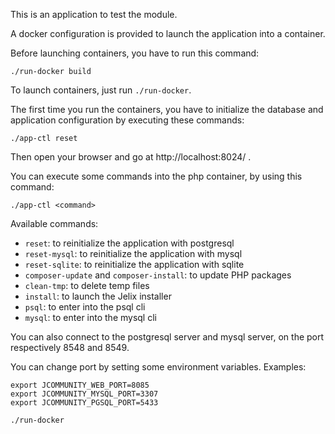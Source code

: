 This is an application to test the module.

A docker configuration is provided to launch the application into a container.

Before launching containers, you have to run this command:

```
./run-docker build
```

To launch containers, just run `./run-docker`.

The first time you run the containers, you have to initialize the database and
application configuration by executing these commands:

```
./app-ctl reset
```

Then open your browser and go at http://localhost:8024/ .


You can execute some commands into the php container, by using this command:

```
./app-ctl <command>
```

Available commands:

* `reset`: to reinitialize the application with postgresql 
* `reset-mysql`: to reinitialize the application with mysql 
* `reset-sqlite`: to reinitialize the application with sqlite 
* `composer-update` and `composer-install`: to update PHP packages 
* `clean-tmp`: to delete temp files 
* `install`: to launch the Jelix installer
* `psql`: to enter into the psql cli
* `mysql`: to enter into the mysql cli 


You can also connect to the postgresql server and mysql server, on the port
respectively 8548 and 8549.

You can change port by setting some environment variables. Examples:

```
export JCOMMUNITY_WEB_PORT=8085
export JCOMMUNITY_MYSQL_PORT=3307
export JCOMMUNITY_PGSQL_PORT=5433

./run-docker

```
